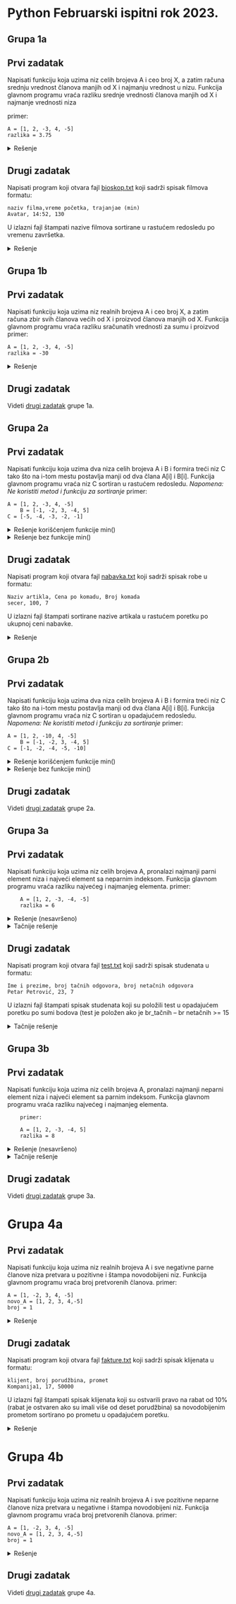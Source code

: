 # Python Februarski ispitni rok 2023.

## Grupa 1a
## Prvi zadatak
Napisati funkciju koja uzima niz celih brojeva A i ceo broj X, a zatim računa srednju vrednost članova manjih od X i najmanju vrednost u nizu. 
Funkcija glavnom programu vraća razliku srednje vrednosti članova manjih od X i najmanje vrednosti niza

primer: 

	A = [1, 2, -3, 4, -5]
    razlika = 3.75


<details markdown='block'>
<summary>Rešenje </summary>

```python
def funkcija(A,X):
    suma = 0
    br = 0
    for i in range(len(A)):
        if A[i] < X:
            suma += A[i]
            br += 1
    srednja_vrednost = suma/br
    min = A[0]
    for i in range(1,len(A)):
        if A[i] < min:
            min = A[i]
    return srednja_vrednost - min


# poziv glavnog programa
print(funkcija([1, 2, -3, 4, -5],4)
```
</details>

## Drugi zadatak
Napisati program koji otvara fajl [bioskop.txt](https://github.com/Racunarski-alati-FINK/Racunarski-alati-FINK/blob/main/Ispitni%20rokovi/Ulazni%20fajlovi/2023/Februar/bioskop.txt) koji sadrži spisak filmova formatu:

    naziv filma,vreme početka, trajanjae (min)
    Avatar, 14:52, 130
U izlazni fajl štampati nazive filmova sortirane u rastućem redosledu po vremenu završetka.

<details markdown='block'>
<summary>Rešenje </summary>
	
```python
spisak = []
with open ('bioskop.txt','r') as fajl:
    for linija in fajl:
        naziv_filma, vreme_pocetka, trajanje = linija.lstrip().rstrip().split(',')   
        sati, minuti = vreme_pocetka.split(':')
        ukupno_vreme = int(sati) * 60 + int(minuti) + int(trajanje)
        film = {'naziv_filma':naziv_filma, 'vreme_zavrsetka':ukupno_vreme}
        spisak.append(film)
```
</details>

## Grupa 1b
## Prvi zadatak
Napisati funkciju koja uzima niz realnih brojeva A i ceo broj X, a zatim računa zbir svih članova većih od X i proizvod članova manjih od X. Funkcija glavnom programu vraća razliku sračunatih vrednosti za sumu i proizvod
primer: 

  	A = [1, 2, -3, 4, -5]
	razlika = -30

<details markdown='block'>
<summary>Rešenje </summary>

```python
def funkcija(A,X):
    suma = 0
    proizvod = 1
    for i in range(len(A)):
        if A[i] > X:
            suma += A[i]
        elif A[i] < X:
            proizvod *= A[i]
    return suma - proizvod

# poziv glavnog programa
print(funkcija([1,2,-3,4,-5],4))
```
</details>

## Drugi zadatak
Videti [drugi zadatak](#drugi-zadatak) grupe 1a.

## Grupa 2a
## Prvi zadatak
Napisati funkciju koja uzima dva niza celih brojeva A i B i 
formira treći niz C tako što na i-tom mestu 
postavlja manji od dva člana A[i] i B[i].
Funkcija glavnom programu vraća niz C sortiran u rastućem redosledu.
_Napomena: Ne koristiti metod i funkciju za sortiranje_
primer: 

  	A = [1, 2, -3, 4, -5]
        B = [-1, -2, 3, -4, 5]
	C = [-5, -4, -3, -2, -1]

<details markdown='block'>
<summary>Rešenje korišćenjem funkcije min() </summary>

```python
def funkcija(A,B):
    C = []
    for i in range(len(A)):
        C.append(min(A[i],B[i]))

    for i in range(0, len(C)-1):        # petlje za sortiranje
        for j in range(i+1,len(C)):
            if C[i] > C[j]:
                pomocna = C[i]
                C[i] = C[j]
                C[j] = pomocna
    return C
# glavni program:
print(funkcija([1, 2, -3, 4, -5], [-1, -2, 3, -4, -5]))
```
</details>

<details markdown='block'>
<summary>Rešenje bez funkcije min() </summary>

```python
def funkcija(A,B):
    C = []
    for i in range(len(A)):
        if A[i] < B[i]:
            C.append(A[i])
        else:
            C.append(B[i])

    for i in range(0, len(C)-1):        # petlje za sortiranje
        for j in range(i+1,len(C)):
            if C[i] > C[j]:
                pomocna = C[i]
                C[i] = C[j]
                C[j] = pomocna
    return C
        
# glavni program:
print(funkcija([1, 2, -3, 4, -5], [-1, -2, 3, -4, -5]))
```
</details>

## Drugi zadatak 
Napisati program koji otvara fajl [nabavka.txt](https://github.com/Racunarski-alati-FINK/Racunarski-alati-FINK/blob/main/Ispitni%20rokovi/Ulazni%20fajlovi/2023/Februar/nabavka.txt) koji sadrži spisak robe u formatu:

	Naziv artikla, Cena po komadu, Broj komada
	secer, 100, 7
 
U izlazni fajl štampati sortirane nazive artikala u rastućem poretku po ukupnoj ceni nabavke. 

<details markdown='block'>
<summary>Rešenje </summary>

```python
spisak = []
with open ('nabavka.txt', 'r') as fajl:
    for linija in fajl:
        artikal, cena_po_komadu, br_komada = linija.lstrip().rstrip().split(',')
        ukupna_vrednost = float(cena_po_komadu) * float(br_komada)
        artikli = {'artikal':artikal,'ukupna_vrednost':ukupna_vrednost}
        spisak.append(artikli)

with open('rezultat_2a.txt', 'w') as fajl:
    for item in sorted(spisak, key = lambda artikli:artikli['ukupna_vrednost']):
        fajl.write(f"{item['artikal']}, {item['ukupna_vrednost']}\n")
# ukupna vrednost nije bila obavezna da se štampa
```
</details>

## Grupa 2b
## Prvi zadatak
Napisati funkciju koja uzima dva niza celih brojeva A i B i 
formira treći niz C tako što na i-tom mestu 
postavlja manji od dva člana A[i] i B[i].
Funkcija glavnom programu vraća niz C sortiran u opadajućem redosledu.
_Napomena: Ne koristiti metod i funkciju za sortiranje_
primer: 

  	A = [1, 2, -10, 4, -5]
        B = [-1, -2, 3, -4, 5]
	C = [-1, -2, -4, -5, -10]

<details markdown='block'>
<summary>Rešenje korišćenjem funkcije min() </summary>

```python
def funkcija(A,B):
    C = []
    for i in range(len(A)):
        C.append(min(A[i],B[i]))

    for i in range(0, len(C)-1):        # petlje za sortiranje
        for j in range(i+1,len(C)):
            if C[i] < C[j]:
                pomocna = C[i]
                C[i] = C[j]
                C[j] = pomocna
    return C
# glavni program:
print(funkcija([1, 2, -10, 4, -5], [-1, -2, 3, -4, -5]))
```
</details>

<details markdown='block'>
<summary>Rešenje bez funkcije min() </summary>

```python
def funkcija(A,B):
    C = []
    for i in range(len(A)):
        if A[i] < B[i]:
            C.append(A[i])
        else:
            C.append(B[i])

    for i in range(0, len(C)-1):        # petlje za sortiranje
        for j in range(i+1,len(C)):
            if C[i] < C[j]:
                pomocna = C[i]
                C[i] = C[j]
                C[j] = pomocna
    return C
        
# glavni program:
print(funkcija([1, 2, -10, 4, -5], [-1, -2, 3, -4, -5]))
```
</details>

## Drugi zadatak 
Videti [drugi zadatak](#drugi-zadatak-2) grupe 2a.

## Grupa 3a
## Prvi zadatak
Napisati funkciju koja uzima niz celih brojeva A, pronalazi najmanji parni element niza i najveći element sa neparnim indeksom. Funkcija glavnom programu vraća razliku najvećeg i najmanjeg elementa.
    	primer: 
	 	
   		A = [1, 2, -3, -4, -5]
		razlika = 6

<details markdown='block'>
<summary>Rešenje (nesavršeno) </summary>

```python
def funkcija(A):
	minimum = A[0]  # pretpostavka da je prvi član minimalan - greška ako ne postoji manji a parni član, ako je prvi npr neparan
					# može se pretpostaviti da je neki mnogo veliki broj minimalan npr min = 100e100
    maximum = A[0]	# pretpostavka da je prvi član maksimalan
    for i in range(len(A)):
        if A[i] % 2 == 0 and A[i] < minimum:
            minimum = A[i]
  
        if  i % 2 != 0 and A[i] > maximum:
            maximum = A[i]
    print(minimum)
    print(maximum)
    rezultat = maximum - minimum
    return rezultat
# glavni program:
print(funkcija([1, 2, -3, -4, -5]))
```
</details>

<details markdown='block'>
<summary>Tačnije rešenje</summary>

```python
	minimum = None					# pretpostavka da su minimum i maximum None
    maximum = None
    for i in range(len(A)):
        if A[i] % 2 == 0 and (minimum is None or A[i] < minimum):
            minimum = A[i]
  
        if  i % 2 != 0 and (maximum is None or A[i] > maximum):
            maximum = A[i]
    print(minimum)
    print(maximum)
    rezultat = maximum - minimum
    return rezultat
        
# glavni program:
print(funkcija([1, 2, -3, -4, -5]))
```
</details>

## Drugi zadatak 
Napisati program koji otvara fajl [test.txt](https://github.com/Racunarski-alati-FINK/Racunarski-alati-FINK/blob/main/Ispitni%20rokovi/Ulazni%20fajlovi/2023/Februar/test.txt) koji sadrži spisak studenata u formatu:

	Ime i prezime, broj tačnih odgovora, broj netačnih odgovora
	Petar Petrović, 23, 7
 
U izlazni fajl štampati spisak studenata koji su položili test u opadajućem poretku po sumi bodova 
(test je položen ako je br_tačnih – br netačnih >= 15

<details markdown='block'>
<summary>Tačnije rešenje</summary>

```python

polozili = []
nisu_polozili = []

with open ('test.txt', 'r') as fajl:
    for linija in fajl:
        ime_prezime, br_tacnih, br_netacnih  = linija.lstrip().rstrip().split(',')
        rezultat = int(br_tacnih) - int(br_netacnih)
        if rezultat >= 15:
            studenti_polozili = {'ime i prezime':ime_prezime, 'rezultat':rezultat}
            polozili.append(studenti_polozili)
        else:
            studenti_nisu_polozili = {'ime i prezime':ime_prezime, 'rezultat':rezultat}
            nisu_polozili.append(studenti_nisu_polozili)
    
with open('rezultat_3a_polozili.txt', 'w') as fajl:
    for student in sorted(polozili, key = lambda studenti_polozili:studenti_polozili['rezultat']):
        fajl.write(f"{student['ime i prezime']}, {student['rezultat']}\n")

with open('rezultat_3a_nisu_polozili.txt', 'w') as fajl:
    for student in sorted(nisu_polozili, key = lambda studenti_polozili:studenti_polozili['rezultat']):
        fajl.write(f"{student['ime i prezime']}, {student['rezultat']}\n")
```
</details>

## Grupa 3b
## Prvi zadatak
Napisati funkciju koja uzima niz celih brojeva A, pronalazi najmanji neparni element niza i najveći element sa parnim indeksom. Funkcija glavnom programu vraća razliku najvećeg i najmanjeg elementa.

    	primer: 
	 	
   		A = [1, 2, -3, -4, 5]
		razlika = 8

<details markdown='block'>
<summary>Rešenje (nesavršeno) </summary>

```python
def funkcija(A):
	minimum = A[0]  # pretpostavka da je prvi član minimalan - greška ako ne postoji manji a neparni član, ako je prvi npr paran
					# može se pretpostaviti da je neki mnogo veliki broj minimalan npr min = 100e100
    maximum = A[0]	# pretpostavka da je prvi član maksimalan
    for i in range(len(A)):
        if A[i] % 2 != 0 and A[i] < minimum:
            minimum = A[i]
  
        if  i % 2 == 0 and A[i] > maximum:
            maximum = A[i]
    print(minimum)
    print(maximum)
    rezultat = maximum - minimum
    return rezultat
# glavni program:
print(funkcija([1, 2, -3, -4, 5]))
```
</details>

<details markdown='block'>
<summary>Tačnije rešenje</summary>

```python
def funkcija(A):
	minimum = None					# pretpostavka da su minimum i maximum None
    maximum = None
    for i in range(len(A)):
        if A[i] % 2 != 0 and (minimum is None or A[i] < minimum):
            minimum = A[i]
  
        if  i % 2 == 0 and (maximum is None or A[i] > maximum):
            maximum = A[i]
    print(minimum)
    print(maximum)
    rezultat = maximum - minimum
    return rezultat
        
# glavni program:
print(funkcija([1, 2, -3, -4, 5]))
```
</details>

## Drugi zadatak 
Videti [drugi zadatak](#drugi-zadatak-4) grupe 3a.

# Grupa 4a
## Prvi zadatak
Napisati funkciju koja uzima niz realnih brojeva A i sve negativne parne članove niza pretvara u pozitivne i štampa novodobijeni niz. Funkcija glavnom programu vraća broj pretvorenih članova.
    primer: 
	         
  	A = [1, -2, 3, 4, -5]
	novo_A = [1, 2, 3, 4,-5]
	broj = 1

<details markdown='block'>
<summary>Rešenje</summary>

```python
    broj = 0
    print(f"Polazni niz je: {A}")
    for i in range(len(A)):
        if A[i] < 0 and A[i] % 2 == 0:
            A[i] = -1 * A[i]
            broj += 1
    print(f"Krajnji niz je: {A}")
    return broj

# glavni program:
print(f"Broj izmenjenih članova je {funkcija([1, -2, 3, 4, -5])}")
```
</details>

## Drugi zadatak
Napisati program koji otvara fajl [fakture.txt](https://github.com/Racunarski-alati-FINK/Racunarski-alati-FINK/blob/main/Ispitni%20rokovi/Ulazni%20fajlovi/2023/Februar/fakture.txt) koji sadrži spisak klijenata u formatu:

	klijent, broj porudžbina, promet
	Kompanija1, 17, 50000
 
U izlazni fajl štampati spisak klijenata koji su ostvarili pravo na rabat od 10% (rabat je ostvaren ako su imali više od deset porudžbina) sa novodobijenim prometom sortirano po prometu u opadajućem poretku.

<details markdown='block'>
<summary>Rešenje</summary>

```python
spisak = []
with open ('fakture.txt', 'r') as fajl:
    for linija in fajl:
        klijent, broj_porudzbina, promet = linija.rstrip().lstrip().split(',')
        if int(broj_porudzbina) > 10:
            promet = float(promet) * 0.9
            klijenti = {'klijent':klijent, 'promet':promet}
            spisak.append(klijenti)
    print(spisak)

with open('rezultat_4a.txt', 'w') as fajl:
    for item in sorted(spisak, key = lambda klijenti:klijenti['promet']):
        fajl.write(f"{item['klijent']}, {item['promet']}\n")
```
</details>

# Grupa 4b
## Prvi zadatak
Napisati funkciju koja uzima niz realnih brojeva A i sve pozitivne neparne članove niza pretvara u negativne i štampa novodobijeni niz. Funkcija glavnom programu vraća broj pretvorenih članova.
    primer: 
	         
  	A = [1, -2, 3, 4, -5]
	novo_A = [1, 2, 3, 4,-5]
	broj = 1

<details markdown='block'>
<summary>Rešenje</summary>

```python
    broj = 0
    print(f"Polazni niz je: {A}")
    for i in range(len(A)):
        if A[i] > 0 and A[i] % 2 != 0:
            A[i] = -1 * A[i]
            broj += 1
    print(f"Krajnji niz je: {A}")
    return broj

# glavni program:
print(f"Broj izmenjenih članova je {funkcija([1, -2, 3, 4, -5])}")
```
</details>


## Drugi zadatak 
Videti [drugi zadatak](#drugi-zadatak-6) grupe 4a.
